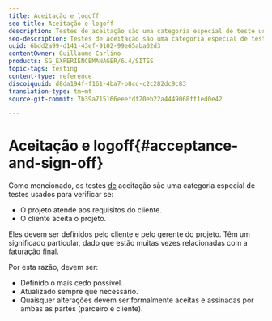 ```yaml
---
title: Aceitação e logoff
seo-title: Aceitação e logoff
description: Testes de aceitação são uma categoria especial de teste usada para verificar se o projeto atende aos requisitos do cliente e se o cliente aceita o projeto
seo-description: Testes de aceitação são uma categoria especial de teste usada para verificar se o projeto atende aos requisitos do cliente e se o cliente aceita o projeto
uuid: 6bdd2a99-d141-43ef-9102-99e65aba02d3
contentOwner: Guillaume Carlino
products: SG_EXPERIENCEMANAGER/6.4/SITES
topic-tags: testing
content-type: reference
discoiquuid: d8da194f-f161-4ba7-b8cc-c2c282dc9c83
translation-type: tm+mt
source-git-commit: 7b39a715166eeefdf20eb22a4449068ff1ed0e42

---
```



# Aceitação e logoff{#acceptance-and-sign-off}

Como mencionado, os testes [de](/help/sites-developing/planning.md) aceitação são uma categoria especial de testes usados para verificar se:

* O projeto atende aos requisitos do cliente.
* O cliente aceita o projeto.

Eles devem ser definidos pelo cliente e pelo gerente do projeto. Têm um significado particular, dado que estão muitas vezes relacionadas com a faturação final.

Por esta razão, devem ser:

* Definido o mais cedo possível.
* Atualizado sempre que necessário.
* Quaisquer alterações devem ser formalmente aceitas e assinadas por ambas as partes (parceiro e cliente).

